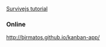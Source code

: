 [Survivejs tutorial](http://survivejs.com/webpack_react)

### Online

http://bjrmatos.github.io/kanban-app/
